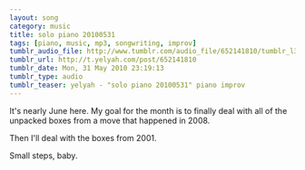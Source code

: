 ```yaml
---
layout: song
category: music
title: solo piano 20100531
tags: [piano, music, mp3, songwriting, improv]
tumblr_audio_file: http://www.tumblr.com/audio_file/652141810/tumblr_l3bio16cF31qzo4ep
tumblr_url: http://t.yelyah.com/post/652141810
tumblr_date: Mon, 31 May 2010 23:19:13
tumblr_type: audio
tumblr_teaser: yelyah - "solo piano 20100531" piano improv
---
```

It's nearly June here. My goal for the month is to finally deal with all of the unpacked boxes from a move that happened in 2008.

Then I'll deal with the boxes from 2001.

Small steps, baby.
